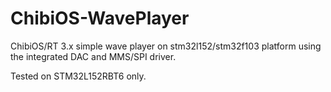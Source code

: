 # ChibiOS-WavePlayer
ChibiOS/RT 3.x simple wave player on stm32l152/stm32f103 platform using the integrated DAC and MMS/SPI driver.

Tested on STM32L152RBT6 only.